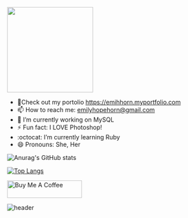 <img src="https://media.giphy.com/media/EcqCKYnrHiAgwpGqme/giphy.gif" height="200">



 <!--
![header](https://capsule-render.vercel.app/api?type=wave&color=gradient&height=300&section=header&text=Hi%20there👋&fontSize=90)
 **emihhorn/emihhorn** is a ✨ _special_ ✨ repository because its `README.md` (this file) appears on your GitHub profile. 
- 👯 I’m looking to collaborate on ...
 - 🤔 I’m looking for help with ...

[![Top Langs](https://github-readme-stats.vercel.app/api/top-langs/?username=emihhorn&theme=buefy&layout=compact)](https://github.com/anuraghazra/github-readme-stats)


 Here are some ideas to get you started:
-->

 - :unicorn:Check out my portolio https://emihhorn.myportfolio.com
 - 📫 How to reach me: emilyhopehorn@gmail.com
 - 🔭 I’m currently working on MySQL
 - ⚡ Fun fact: I LOVE Photoshop!
 - :octocat: I’m currently learning Ruby 
 - 😄 Pronouns: She, Her
 

 


![Anurag's GitHub stats](https://github-readme-stats.vercel.app/api?username=emihhorn&theme=buefy&show_icons=true)

[![Top Langs](https://github-readme-stats.vercel.app/api/top-langs/?username=emihhorn&theme=buefy&show_icons=true)](https://github.com/anuraghazra/github-readme-stats)



  <a href="https://www.buymeacoffee.com/emihhorn" target="_blank"><img src="https://cdn.buymeacoffee.com/buttons/default-violet.png" alt="Buy Me A Coffee" height="41" width="174"></a>


![header](https://capsule-render.vercel.app/api?type=wave&color=gradient&height=150&section=footer)




